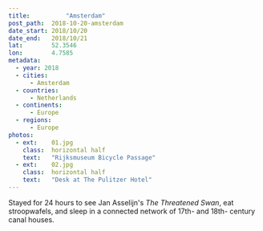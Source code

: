 ```yaml
---
title:			"Amsterdam"
post_path:	2018-10-20-amsterdam
date_start:	2018/10/20
date_end:   2018/10/21
lat:        52.3546
lon:        4.7585
metadata:
  - year: 2018
  - cities:
      - Amsterdam
  - countries:
      - Netherlands
  - continents:
      - Europe
  - regions:
      - Europe
photos:
  - ext:    01.jpg
    class:  horizontal half
    text:   "Rijksmuseum Bicycle Passage"
  - ext:    02.jpg
    class:  horizontal half
    text:   "Desk at The Pulitzer Hotel"
---
```

Stayed for 24 hours to see Jan Asselijn's _The Threatened Swan_, eat stroopwafels, and sleep in a connected network of 17th- and 18th- century canal houses. 